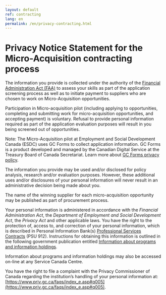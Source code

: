```yaml
---
layout: default
ref: contracting
lang: en
permalink: /en/privacy-contracting.html
---
```


# Privacy Notice Statement for the Micro-Acquisition contracting process

The information you provide is collected under the authority of the [Financial Administration Act (FAA)](https://laws-lois.justice.gc.ca/eng/acts/f-11/) to assess your skills as part of the application screening process as well as to initiate payment to suppliers who are chosen to work on Micro-Acquisition opportunities.

Participation in Micro-acquisition pilot (including applying to opportunities, completing and submitting work for micro-acquisition opportunities, and accepting payment) is voluntary. Refusal to provide personal information required as part of the application evaluation purposes will result in you being screened out of opportunities.

Note: The Micro-Acquisition pilot at Employment and Social Development Canada (ESDC) uses GC Forms to collect application information. GC Forms is a product developed and managed by the Canadian Digital Service at the Treasury Board of Canada Secretariat.
Learn more about [GC Forms privacy policy](https://digital.canada.ca/legal/privacy/).

The information you provide may be used and/or disclosed for policy analysis, research and/or evaluation purposes.
However, these additional uses and/or disclosures of your personal information will never result in an administrative decision being made about you.

The name of the winning supplier for each micro-acquisition opportunity may be published as part of procurement process.

Your personal information is administered in accordance with the *Financial Administration Act*, the *Department of Employment and Social Development Act*, the *Privacy Act* and other applicable laws.
You have the right to the protection of, access to, and correction of your personal information, which is described in Personal Information Bank(s) [Professional Services Contracts](https://www.canada.ca/en/treasury-board-secretariat/services/access-information-privacy/access-information/information-about-programs-information-holdings/standard-personal-information-banks.html#psu912) (PSU 912).
Instructions for obtaining this information is outlined in the following government publication entitled [Information about programs and information holdings](https://www.canada.ca/en/treasury-board-secretariat/services/access-information-privacy/access-information/information-about-programs-information-holdings.html).

Information about programs and information holdings may also be accessed on-line at any Service Canada Centre.

You have the right to file a complaint with the Privacy Commissioner of Canada regarding the institution’s handling of your personal information at: [https://www.priv.gc.ca/faqs/index_e.asp#q005](https://www.priv.gc.ca/faqs/index_e.asp#q005).
